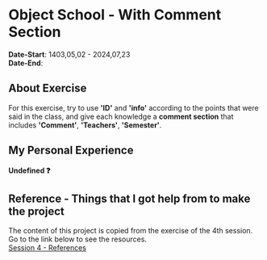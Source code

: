 # Object School - With Comment Section
**Date-Start**: 1403,05,02 - 2024,07,23<br>
**Date-End**: <br>

## About Exercise
For this exercise, try to use **'ID'** and **'info'** according to the points that were said in the class, and give each knowledge a **comment section** that includes **'Comment'**, **'Teachers'**, **'Semester'**.

## My Personal Experience
**Undefined ❓**

## Reference - Things that I got help from to make the project
The content of this project is copied from the exercise of the 4th session. Go to the link below to see the resources.<br>
[Session 4 - References](https://github.com/amirhossein-github/teacher-khateri/tree/main/course-exercises/course-1/session-4#reference---things-that-i-got-help-from-to-make-the-project)